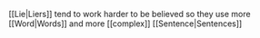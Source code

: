 [[Lie|Liers]] tend to work harder to be believed so they use more [[Word|Words]] and more [[complex]] [[Sentence|Sentences]]
